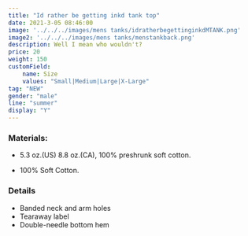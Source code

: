 ```yaml
---
title: "Id rather be getting inkd tank top"
date: 2021-3-05 08:46:00
image: '../../../images/mens tanks/idratherbegettinginkdMTANK.png'
image2: '../../../images/mens tanks/menstankback.png'
description: Well I mean who wouldn't?
price: 20
weight: 150
customField:
    name: Size
    values: "Small|Medium|Large|X-Large"
tag: "NEW"
gender: "male"
line: "summer"
display: "Y"
---
```


### Materials:  

- 5.3 oz.(US) 8.8 oz.(CA), 100% preshrunk soft cotton.

- 100% Soft Cotton.

### Details 

- Banded neck and arm holes
- Tearaway label
- Double-needle bottom hem